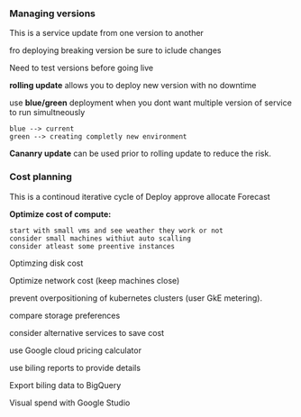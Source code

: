 

### Managing versions

This is a service update from one version to another 

fro deploying breaking version be sure to iclude changes

Need to test versions before going live 


__rolling update__ allows you to deploy new version with no downtime

use __blue/green__ deployment when you dont want multiple version of service to run simultneously

    blue --> current
    green --> creating completly new environment

__Cananry update__ can be used prior to rolling update to reduce the risk.



### Cost planning

This is a continoud iterative cycle of 
    Deploy 
    approve
    allocate
    Forecast


__Optimize cost of compute:__

    start with small vms and see weather they work or not 
    consider small machines withiut auto scalling
    consider atleast some preentive instances

Optimzing disk cost 

Optimize network cost (keep machines close)

prevent overpositioning of kubernetes clusters (user GkE metering).

compare storage preferences

consider alternative services to save cost 

use Google cloud pricing calculator

use biling reports to provide details 

Export biling data to BigQuery 

Visual spend with Google Studio

